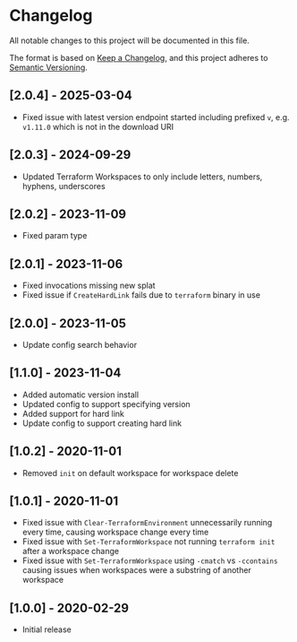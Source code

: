 # Changelog

All notable changes to this project will be documented in this file.

The format is based on [Keep a Changelog](https://keepachangelog.com/en/1.0.0/),
and this project adheres to [Semantic Versioning](https://semver.org/spec/v2.0.0.html).

## [2.0.4] - 2025-03-04

- Fixed issue with latest version endpoint started including prefixed `v`, e.g. `v1.11.0` which is not in the download URI

## [2.0.3] - 2024-09-29

- Updated Terraform Workspaces to only include letters, numbers, hyphens, underscores

## [2.0.2] - 2023-11-09

- Fixed param type

## [2.0.1] - 2023-11-06

- Fixed invocations missing new splat
- Fixed issue if `CreateHardLink` fails due to `terraform` binary in use

## [2.0.0] - 2023-11-05

- Update config search behavior

## [1.1.0] - 2023-11-04

- Added automatic version install
- Updated config to support specifying version
- Added support for hard link
- Update config to support creating hard link

## [1.0.2] - 2020-11-01

- Removed `init` on default workspace for workspace delete

## [1.0.1] - 2020-11-01

- Fixed issue with `Clear-TerraformEnvironment` unnecessarily running every time, causing workspace change every time
- Fixed issue with `Set-TerraformWorkspace` not running `terraform init` after a workspace change
- Fixed issue with `Set-TerraformWorkspace` using `-cmatch` vs `-ccontains` causing issues when workspaces were a substring of another workspace

## [1.0.0] - 2020-02-29

- Initial release
